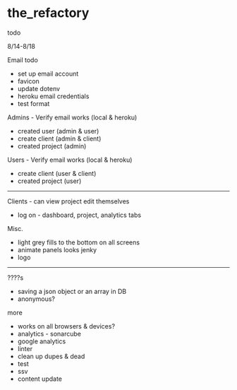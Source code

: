 # the_refactory

todo

8/14-8/18

Email todo
  - set up email account
  - favicon
  - update dotenv
  - heroku email credentials
  - test format

Admins - Verify email works (local & heroku)
  - created user (admin & user)
  - create client (admin & client)
  - created project (admin)

Users - Verify email works (local & heroku)
  - create client (user & client)
  - created project (user)

  *************************************

Clients - can view project edit themselves
  - log on - dashboard, project, analytics tabs

Misc.
  - light grey fills to the bottom on all screens
  - animate panels looks jenky
  - logo

*************************************

????s
  - saving a json object or an array in DB
  - anonymous?


more
  - works on all browsers & devices?
  - analytics - sonarcube
  - google analytics
  - linter
  - clean up dupes & dead
  - test
  - ssv
  - content update
